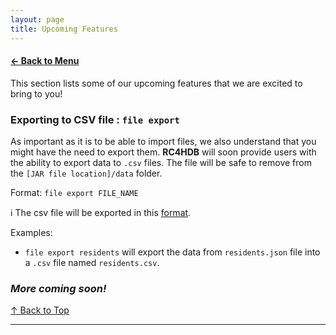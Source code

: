 ```yaml
---
layout: page
title: Upcoming Features
---
```


#### [← Back to Menu](../UserGuide.md)

This section lists some of our upcoming features that we are excited to bring to you!

### Exporting to CSV file : `file export`

As important as it is to be able to import files, we also understand that you might have the need to export them.
**RC4HDB** will soon provide users with the ability to export data to `.csv` files.
The file will be safe to remove from the `[JAR file location]/data` folder.

Format: `file export FILE_NAME`

:information_source: The csv file will be exported in this [format](file-management.md#csv-file-format).<br>

Examples:
* `file export residents` will export the data from `residents.json` file into a `.csv` file named `residents.csv`.

### *More coming soon!*

[↑ Back to Top](#back-to-menu)

---

